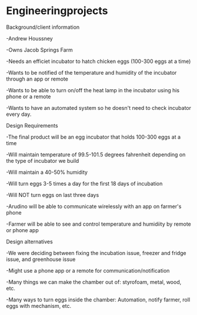 Engineeringprojects
===================
Background/client information
 
 -Andrew Houssney
 
 -Owns Jacob Springs Farm
 
 -Needs an efficiet incubator to hatch chicken eggs (100-300 eggs at a time)
 
 -Wants to be notified of the temperature and humidity of the incubator through an app or remote
 
 -Wants to be able to turn on/off the heat lamp in the incubator using his phone or a remote
 
 -Wants to have an automated system so he doesn't need to check incubator every day.

Design Requirements
 
 -The final product will be an egg incubator that holds 100-300 eggs at a time
 
 -Will maintain temperature of 99.5-101.5 degrees fahrenheit depending on the type of incubator we build
 
 -Will maintain a 40-50% humidity 
 
 -Will turn eggs 3-5 times a day for the first 18 days of incubation
 
 -Will NOT turn eggs on last three days
 
 -Arudino will be able to communicate wirelessly with an app on farmer's phone
 
 -Farmer will be able to see and control temperature and humidiity by remote or phone app

Design alternatives
 
 -We were deciding between fixing the incubation issue, freezer and fridge issue, and greenhouse issue
 
 -Might use a phone app or a remote for communication/notification
 
 -Many things we can make the chamber out of: styrofoam, metal, wood, etc.
 
 -Many ways to turn eggs inside the chamber: Automation, notify farmer, roll eggs with mechanism, etc.

